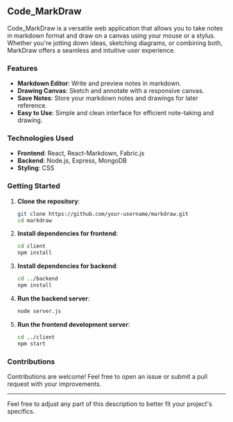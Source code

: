 ## Code_MarkDraw

Code_MarkDraw is a versatile web application that allows you to take notes in markdown format and draw on a canvas using your mouse or a stylus. Whether you're jotting down ideas, sketching diagrams, or combining both, MarkDraw offers a seamless and intuitive user experience.

### Features

- **Markdown Editor**: Write and preview notes in markdown.
- **Drawing Canvas**: Sketch and annotate with a responsive canvas.
- **Save Notes**: Store your markdown notes and drawings for later reference.
- **Easy to Use**: Simple and clean interface for efficient note-taking and drawing.

### Technologies Used

- **Frontend**: React, React-Markdown, Fabric.js
- **Backend**: Node.js, Express, MongoDB
- **Styling**: CSS

### Getting Started

1. **Clone the repository**:
   ```bash
   git clone https://github.com/your-username/markdraw.git
   cd markdraw
   ```

2. **Install dependencies for frontend**:
   ```bash
   cd client
   npm install
   ```

3. **Install dependencies for backend**:
   ```bash
   cd ../backend
   npm install
   ```

4. **Run the backend server**:
   ```bash
   node server.js
   ```

5. **Run the frontend development server**:
   ```bash
   cd ../client
   npm start
   ```

### Contributions

Contributions are welcome! Feel free to open an issue or submit a pull request with your improvements.

---

Feel free to adjust any part of this description to better fit your project's specifics.
